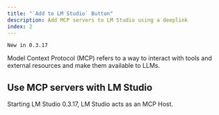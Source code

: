 ```yaml
---
title: "`Add to LM Studio` Button"
description: Add MCP servers to LM Studio using a deeplink
index: 2
---
```


`New in 0.3.17`

Model Context Protocol (MCP) refers to a way to interact with tools and external resources and make them available to LLMs.

## Use MCP servers with LM Studio

Starting LM Studio 0.3.17, LM Studio acts as an MCP Host.

```lms_mcp_deep_link_generator

```
